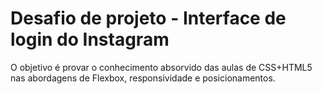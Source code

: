 # Desafio de projeto - Interface de login do Instagram

O objetivo é provar o conhecimento absorvido das aulas de CSS+HTML5 nas abordagens de Flexbox, responsividade e posicionamentos.
